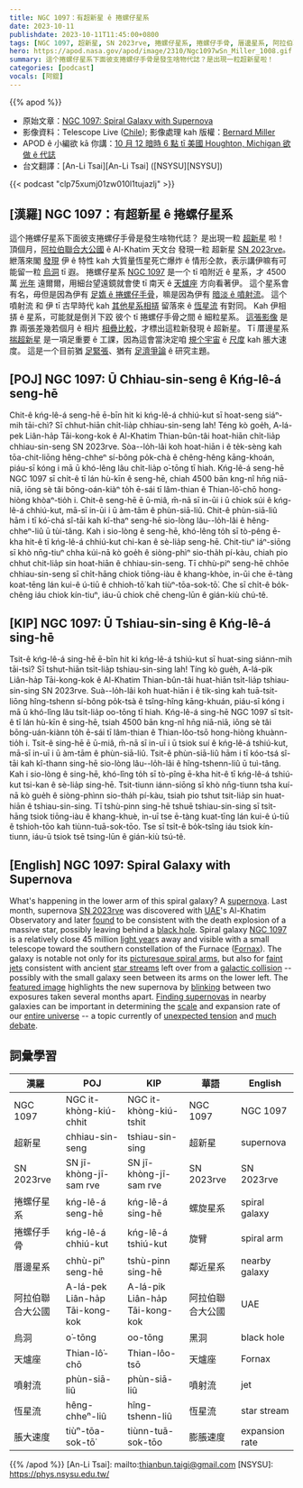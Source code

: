 ```yaml
---
title: NGC 1097：有超新星 ê 捲螺仔星系
date: 2023-10-11
publishdate: 2023-10-11T11:45:00+0800
tags: [NGC 1097, 超新星, SN 2023rve, 捲螺仔星系, 捲螺仔手骨, 厝邊星系, 阿拉伯聯合大公國, 烏洞, 天爐座, 噴射流, 恆星流, 脹大速度]
hero: https://apod.nasa.gov/apod/image/2310/Ngc1097wSn_Miller_1008.gif
summary: 這个捲螺仔星系下面彼支捲螺仔手骨是發生啥物代誌？是出現一粒超新星啦！
categories: [podcast]
vocals: [阿錕]
---
```


{{% apod %}}

- 原始文章：[NGC 1097: Spiral Galaxy with Supernova](https://apod.nasa.gov/apod/ap231011.html)
- 影像資料：Telescope Live ([Chile](https://en.wikipedia.org/wiki/Chile)); 影像處理 kah 版權：[Bernard Miller](https://azstarman.net/About.htm)
- APOD ê 小編欲 kā 你講：[10 月 12 暗時 6 點 tī 美國 Houghton, Michigan 欲做 ê 代誌](https://www.facebook.com/events/3492928810970281)
- 台文翻譯：[An-Li Tsai][An-Li Tsai] ([NSYSU][NSYSU])

{{< podcast "clp75xumj01zw010l1tujazlj" >}}

## [漢羅] NGC 1097：有超新星 ê 捲螺仔星系
這个捲螺仔星系下面彼支捲螺仔手骨是發生啥物代誌？
是出現一粒 [超新星][supernova] 啦！
頂個月，[阿拉伯聯合大公國][UAE] ê Al-Khatim 天文台 發現一粒 超新星 [SN 2023rve][SN 2023rve]。
紲落來閣 [發現][found] 伊 ê 特性 kah 大質量恆星死亡爆炸 ê 情形仝款，表示講伊嘛有可能留一粒 [烏洞][black hole] tī 遐。
捲螺仔星系 [NGC 1097][NGC 1097] 是一个 tī 咱附近 ê 星系，才 4500 萬 [光年][light year] 遠爾爾，用細台望遠鏡就會使 tī 南天 ê [天爐座][Fornax] 方向看著伊。
這个星系會有名，毋但是因為伊有 [足媠 ê 捲螺仔手骨][picturesque spiral arms]，嘛是因為伊有 [暗淡 ê 噴射流][faint jets]。
這个噴射流 和 伊 tī 古早時代 kah [其他星系相挵][galactic collision] 留落來 ê [恆星流][star streams] 有對同。
Kah 伊相挵 ê 星系，可能就是倒爿下跤 彼个 tī 捲螺仔手骨之間 ê 細粒星系。
[這張影像][featured image] 是靠 兩張差幾若個月 ê 相片 [相疊比較][blinking]，才標出這粒新發現 ê 超新星。
Tī 厝邊星系 [揣超新星][Finding supernovas] 是一項足重要 ê 工課，因為這會當決定咱 [規个宇宙][entire universe] ê [尺度][scale] kah 脹大速度。
這是一个目前猶 [足緊張][unexpected tension]、猶有 [足濟爭論][much debate] ê 研究主題。

## [POJ] NGC 1097: Ū Chhiau-sin-seng ê Kńg-lê-á seng-hē
Chit-ê kńg-lê-á seng-hē ē-bīn hit ki kńg-lê-á chhiú-kut sī hoat-seng siáⁿ-mih tāi-chì?
Sī chhut-hiān chi̍t-lia̍p chhiau-sin-seng lah!
Téng kò goe̍h, A-lá-pek Liân-ha̍p Tāi-kong-kok ê Al-Khatim Thian-bûn-tâi hoat-hiān chi̍t-lia̍p chhiau-sin-seng SN 2023rve.
Sòa--lo̍h-lâi koh hoat-hiān i ê te̍k-sèng kah tōa-chit-liōng hêng-chheⁿ sí-bông po̍k-chà ê chêng-hêng kāng-khoán, piáu-sī kóng i mā ū khó-lêng lâu chi̍t-lia̍p o͘-tōng tī hiah.
Kńg-lê-á seng-hē NGC 1097 sī chi̍t-ê tī lán hù-kīn ê seng-hē, chiah 4500 bān kng-nî hn̄g niā-niā, iōng sè tâi bōng-oán-kiàⁿ to̍h ē-sái tī lâm-thian ê Thian-lô͘-chō hong-hiòng khòaⁿ-tio̍h i.
Chit-ê seng-hē ē ū-miâ, m̄-nā sī in-ūi i ū chiok súi ê kńg-lê-á chhiú-kut, mā-sī in-ūi i ū àm-tām ê phùn-siā-liû.
Chit-ê phùn-siā-liû hām i tī kó͘-chá sî-tāi kah kî-thaⁿ seng-hē sio-lòng lâu--lo̍h-lâi ê hêng-chheⁿ-liû ū tùi-tâng.
Kah i sio-lòng ê seng-hē, khó-lêng to̍h sī tò-pêng ē-kha hit-ê tī kńg-lê-á chhiú-kut chi-kan ê sè-lia̍p seng-hē.
Chit-tiuⁿ iáⁿ-siōng sī khò nn̄g-tiuⁿ chha kúi-nā kò goe̍h ê siòng-phìⁿ sio-tha̍h pí-kàu, chiah pio chhut chit-lia̍p sin hoat-hiān ê chhiau-sin-seng.
Tī chhù-piⁿ seng-hē chhōe chhiau-sin-seng sī chi̍t-hāng chiok tiōng-iàu ê khang-khòe, in-ūi che ē-tàng koat-tēng lán kui-ê ú-tiū ê chhioh-tō͘ kah tiùⁿ-tōa-sok-tō͘.
Che sī chi̍t-ê bo̍k-chêng iáu chiok kín-tiuⁿ, iáu-ū chiok chē cheng-lūn ê gián-kiù chú-tê.

## [KIP] NGC 1097: Ū Tshiau-sin-sing ê Kńg-lê-á sing-hē
Tsit-ê kńg-lê-á sing-hē ē-bīn hit ki kńg-lê-á tshiú-kut sī huat-sing siánn-mih tāi-tsì?
Sī tshut-hiān tsi̍t-lia̍p tshiau-sin-sing lah!
Tíng kò gue̍h, A-lá-pik Liân-ha̍p Tāi-kong-kok ê Al-Khatim Thian-bûn-tâi huat-hiān tsi̍t-lia̍p tshiau-sin-sing SN 2023rve.
Suà--lo̍h-lâi koh huat-hiān i ê ti̍k-sìng kah tuā-tsit-liōng hîng-tshenn sí-bông po̍k-tsà ê tsîng-hîng kāng-khuán, piáu-sī kóng i mā ū khó-lîng lâu tsi̍t-lia̍p oo-tōng tī hiah.
Kńg-lê-á sing-hē NGC 1097 sī tsi̍t-ê tī lán hù-kīn ê sing-hē, tsiah 4500 bān kng-nî hn̄g niā-niā, iōng sè tâi bōng-uán-kiànn to̍h ē-sái tī lâm-thian ê Thian-lôo-tsō hong-hiòng khuànn-tio̍h i.
Tsit-ê sing-hē ē ū-miâ, m̄-nā sī in-uī i ū tsiok suí ê kńg-lê-á tshiú-kut, mā-sī in-uī i ū àm-tām ê phùn-siā-liû.
Tsit-ê phùn-siā-liû hām i tī kóo-tsá sî-tāi kah kî-thann sing-hē sio-lòng lâu--lo̍h-lâi ê hîng-tshenn-liû ū tuì-tâng.
Kah i sio-lòng ê sing-hē, khó-lîng to̍h sī tò-pîng ē-kha hit-ê tī kńg-lê-á tshiú-kut tsi-kan ê sè-lia̍p sing-hē.
Tsit-tiunn iánn-siōng sī khò nn̄g-tiunn tsha kuí-nā kò gue̍h ê siòng-phìnn sio-tha̍h pí-kàu, tsiah pio tshut tsit-lia̍p sin huat-hiān ê tshiau-sin-sing.
Tī tshù-pinn sing-hē tshuē tshiau-sin-sing sī tsi̍t-hāng tsiok tiōng-iàu ê khang-khuè, in-uī tse ē-tàng kuat-tīng lán kui-ê ú-tiū ê tshioh-tōo kah tiùnn-tuā-sok-tōo.
Tse sī tsi̍t-ê bo̍k-tsîng iáu tsiok kín-tiunn, iáu-ū tsiok tsē tsing-lūn ê gián-kiù tsú-tê.

## [English] NGC 1097: Spiral Galaxy with Supernova
What's happening in the lower arm of this spiral galaxy?
A [supernova][supernova].
Last month, supernova [SN 2023rve][SN 2023rve] was discovered with [UAE][UAE]'s Al-Khatim Observatory and later [found][found] to be consistent with the death explosion of a massive star, possibly leaving behind a [black hole][black hole].
Spiral galaxy [NGC 1097][NGC 1097] is a relatively close 45 million [light year][light year]s away and visible with a small telescope toward the southern constellation of the Furnace ([Fornax][Fornax]).
The galaxy is notable not only for its [picturesque spiral arms][picturesque spiral arms], but also for [faint jets][faint jets] consistent with ancient [star streams][star streams] left over from a [galactic collision][galactic collision] -- possibly with the small galaxy seen between its arms on the lower left.
The [featured image][featured image] highlights the new supernova by [blinking][blinking] between two exposures taken several months apart.
[Finding supernovas][Finding supernovas] in nearby galaxies can be important in determining the [scale][scale] and expansion rate of our [entire universe][entire universe] -- a topic currently of [unexpected tension][unexpected tension] and [much debate][much debate].

## 詞彙學習

|漢羅|POJ|KIP|華語|English|
|-|-|-|-|-|
|NGC 1097|NGC it-khòng-kiú-chhit|NGC it-khòng-kiú-tshit|NGC 1097|NGC 1097|
|超新星|chhiau-sin-seng|tshiau-sin-sing|超新星|supernova|
|SN 2023rve|SN jī-khòng-jī-sam rve|SN jī-khòng-jī-sam rve|SN 2023rve|SN 2023rve|
|捲螺仔星系|kńg-lê-á seng-hē|kńg-lê-á sing-hē|螺旋星系|spiral galaxy|
|捲螺仔手骨|kńg-lê-á chhiú-kut|kńg-lê-á tshiú-kut|旋臂|spiral arm|
|厝邊星系|chhù-piⁿ seng-hē|tshù-pinn sing-hē|鄰近星系|nearby galaxy|
|阿拉伯聯合大公國|A-lá-pek Liân-ha̍p Tāi-kong-kok|A-lá-pik Liân-ha̍p Tāi-kong-kok|阿拉伯聯合大公國|UAE|
|烏洞|o͘-tōng|oo-tōng|黑洞|black hole|
|天爐座|Thian-lô͘-chō|Thian-lôo-tsō|天爐座|Fornax|
|噴射流|phùn-siā-liû|phùn-siā-liû|噴射流|jet|
|恆星流|hêng-chheⁿ-liû|hîng-tshenn-liû|恆星流|star stream|
|脹大速度|tiùⁿ-tōa-sok-tō͘|tiùnn-tuā-sok-tōo|膨脹速度|expansion rate|

{{% /apod %}}
[An-Li Tsai]: mailto:thianbun.taigi@gmail.com
[NSYSU]: https://phys.nsysu.edu.tw/

[copyright]: https://apod.nasa.gov/apod/fap/lib/about_apod.html#srapply
[License]: https://creativecommons.org/licenses/by/2.0/

[supernova]:https://imagine.gsfc.nasa.gov/science/objects/supernovae1.html
[SN 2023rve]:https://en.wikipedia.org/wiki/SN_2023rve
[UAE]:https://en.wikipedia.org/wiki/United_Arab_Emirates
[found]:https://www.astronomycenter.net/articles/2023/09/10/sn2023rve?l=en
[black hole]:https://science.nasa.gov/astrophysics/focus-areas/black-holes/
[NGC 1097]:https://en.wikipedia.org/wiki/NGC_1097
[light year]:https://spaceplace.nasa.gov/light-year/en/
[Fornax]:https://chandra.harvard.edu/photo/constellations/fornax.html
[picturesque spiral arms]:https://apod.nasa.gov/apod/ap230508.html
[faint jets]:https://apod.nasa.gov/apod/ap221116.html
[star streams]:https://apod.nasa.gov/apod/ap191116.html
[galactic collision]:https://youtu.be/lXy3B2K47Qg
[featured image]:https://azstarman.net/CDK/NGC1097_TL_SN.htm
[blinking]:https://www.livescience.com/why-do-we-blink.html
[Finding supernovas]:https://i.pinimg.com/1200x/f7/a4/09/f7a40951e62342cf0671e34dcb8dbec2.jpg
[scale]:https://apod.nasa.gov/diamond_jubilee/debate20.html
[entire universe]:https://apod.nasa.gov/apod/ap231006.html
[unexpected tension]:https://blogs.nasa.gov/webb/2023/09/12/webb-confirms-accuracy-of-universes-expansion-rate-measured-by-hubble-deepens-mystery-of-hubble-constant-tension/
[much debate]:https://apod.nasa.gov/debate/debate.html
